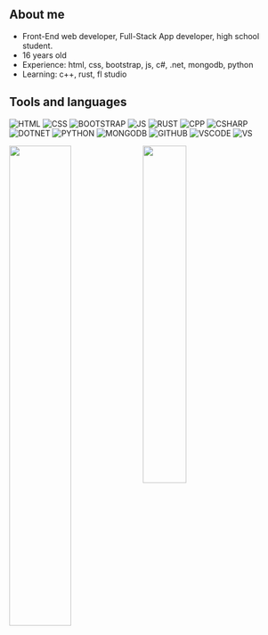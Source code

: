## About me
- Front-End web developer, Full-Stack App developer, high school student.
- 16 years old
- Experience: html, css, bootstrap, js, c#, .net, mongodb, python
- Learning: c++, rust, fl studio

## Tools and languages
![HTML](https://img.shields.io/badge/html5-%23E34F26.svg?style=for-the-badge&logo=html5&logoColor=white)
![CSS](https://img.shields.io/badge/css3-%231572B6.svg?style=for-the-badge&logo=css3&logoColor=white)
![BOOTSTRAP](https://img.shields.io/badge/bootstrap-%23563D7C.svg?style=for-the-badge&logo=bootstrap&logoColor=white)
![JS](https://img.shields.io/badge/javascript-%23323330.svg?style=for-the-badge&logo=javascript&logoColor=%23F7DF1E)
![RUST](https://img.shields.io/badge/Rust-000000?style=for-the-badge&logo=rust&logoColor=white)
![CPP](https://img.shields.io/badge/C%2B%2B-00599C?style=for-the-badge&logo=c%2B%2B&logoColor=white)
![CSHARP](https://img.shields.io/badge/C%23-239120?style=for-the-badge&logo=c-sharp&logoColor=white)
![DOTNET](https://img.shields.io/badge/.NET-5C2D91?style=for-the-badge&logo=.net&logoColor=white)
![PYTHON](https://img.shields.io/badge/Python-14354C?style=for-the-badge&logo=python&logoColor=white)
![MONGODB](https://img.shields.io/badge/MongoDB-%234ea94b.svg?style=for-the-badge&logo=mongodb&logoColor=white)
![GITHUB](https://img.shields.io/badge/github-%23121011.svg?style=for-the-badge&logo=github&logoColor=white)
![VSCODE](https://img.shields.io/badge/Visual_Studio_Code-0078D4?style=for-the-badge&logo=visual%20studio%20code&logoColor=white)
![VS](https://img.shields.io/badge/Visual_Studio-5C2D91?style=for-the-badge&logo=visual%20studio&logoColor=white)
<br>

<img align="left" width="47%" src="https://github-readme-stats.vercel.app/api?username=fema3832&show_icons=true&custom_title=fema3832&theme=dark&layout=compact" />
<img width="39.4%" src="https://github-readme-stats.vercel.app/api/top-langs/?username=fema3832&layout=compact&theme=dark" />

[website]: https://fema.one
[fejesmate]: https://fejesmate.hu
[youtube]: https://www.youtube.com/channel/UCx-MNCKET13anYIfsYWGOIw
[discord]: https://dsc.bio/fema
[steam]: https://steamcommunity.com/id/2a0
